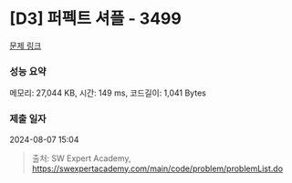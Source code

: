 # [D3] 퍼펙트 셔플 - 3499 

[문제 링크](https://swexpertacademy.com/main/code/problem/problemDetail.do?contestProbId=AWGsRbk6AQIDFAVW) 

### 성능 요약

메모리: 27,044 KB, 시간: 149 ms, 코드길이: 1,041 Bytes

### 제출 일자

2024-08-07 15:04



> 출처: SW Expert Academy, https://swexpertacademy.com/main/code/problem/problemList.do